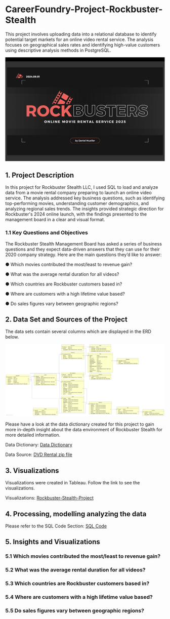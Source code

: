# CareerFoundry-Project-Rockbuster-Stealth
This project involves uploading data into a relational database to identify potential target markets for an online video rental service. The analysis focuses on geographical sales rates and identifying high-value customers using descriptive analysis methods in PostgreSQL.

![Rockbuster](https://github.com/DanielsData91/danielsdata91.github.io/blob/master/images/Rockbuster_Project.png)

## 1. Project Description
In this project for Rockbuster Stealth LLC, I used SQL to load and analyze data from a movie rental company preparing to launch an online video service. The analysis addressed key business questions, such as identifying top-performing movies, understanding customer demographics, and analyzing regional sales trends. The insights provided strategic direction for Rockbuster's 2024 online launch, with the findings presented to the management board in a clear and visual format.

### 1.1 Key Questions and Objectives
The Rockbuster Stealth Management Board has asked a series of business questions and they expect data-driven answers that they can use for their 2020 company strategy. Here are the main questions they’d like to answer:

● Which movies contributed the most/least to revenue gain?

● What was the average rental duration for all videos?

● Which countries are Rockbuster customers based in?

● Where are customers with a high lifetime value based?

● Do sales figures vary between geographic regions?

## 2. Data Set and Sources of the Project
The data sets contain several columns which are displayed in the ERD below.



![ERD of Rockbuster-Stealth](https://github.com/DanielsData91/Rockbuster-Stealth-Project/blob/main/ERD_Rockbuster.jpg)



Please have a look at the data dictionary created for this project to gain more in-depth insight about the data environment of Rockbuster Stealth for more detailed information.

Data Dictionary: [Data Dictionary](https://github.com/DanielsData91/Rockbuster-Stealth-Project/blob/main/Data%20Dictionary.pdf)

Data Source: [DVD Rental zip file](http://www.postgresqltutorial.com/wp-content/uploads/2019/05/dvdrental.zip)

## 3. Visualizations
Visualizations were created in Tableau. Follow the link to see the visualizations.

Visualizations: [Rockbuster-Stealth-Project](https://public.tableau.com/app/profile/daniel.m.ller6696/viz/Project_Rockbuster/LeastRevenue2019)

## 4. Processing, modelling analyzing the data

Please refer to the SQL Code Section: [SQL Code](https://github.com/DanielsData91/Rockbuster-Stealth-Project/tree/main/SQL%20Code)

## 5. Insights and Visualizations

### 5.1 Which movies contributed the most/least to revenue gain?



### 5.2 What was the average rental duration for all videos?

### 5.3 Which countries are Rockbuster customers based in?

### 5.4 Where are customers with a high lifetime value based?

### 5.5 Do sales figures vary between geographic regions?

